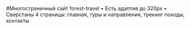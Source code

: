 #Многостраничный сайт forest-travel
•	Есть адаптив до 320px
•	Сверстаны 4 страницы: главная, туры и направления, трекинг походы, контакты

